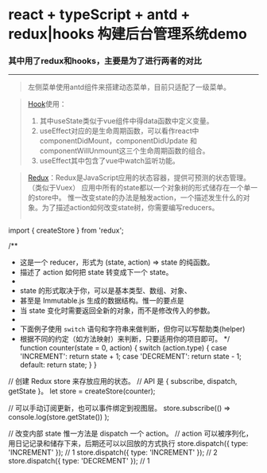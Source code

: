 # react + typeScript + antd + redux|hooks 构建后台管理系统demo
### 其中用了redux和hooks，主要是为了进行两者的对比
----------
> 左侧菜单使用antd组件来搭建动态菜单，目前只适配了一级菜单。

> [Hook](https://react.docschina.org/docs/hooks-intro.html)使用：
> 1. 其中useState类似于vue组件中得data函数中定义变量。
> 2. useEffect对应的是生命周期函数，可以看作react中componentDidMount，componentDidUpdate 和 componentWillUnmount这三个生命周期函数的组合。
> 3. useEffect其中包含了vue中watch监听功能。

> [Redux](https://www.redux.org.cn/)：Redux是JavaScript应用的状态容器，提供可预测的状态管理。（类似于Vuex）
> 应用中所有的state都以一个对象树的形式储存在一个单一的store中。 惟一改变state的办法是触发action，一个描述发生什么的对象。为了描述action如何改变state树，你需要编写reducers。
> ```
import { createStore } from 'redux';

/**
 * 这是一个 reducer，形式为 (state, action) => state 的纯函数。
 * 描述了 action 如何把 state 转变成下一个 state。
 *
 * state 的形式取决于你，可以是基本类型、数组、对象、
 * 甚至是 Immutable.js 生成的数据结构。惟一的要点是
 * 当 state 变化时需要返回全新的对象，而不是修改传入的参数。
 *
 * 下面例子使用 `switch` 语句和字符串来做判断，但你可以写帮助类(helper)
 * 根据不同的约定（如方法映射）来判断，只要适用你的项目即可。
 */
function counter(state = 0, action) {
  switch (action.type) {
  case 'INCREMENT':
    return state + 1;
  case 'DECREMENT':
    return state - 1;
  default:
    return state;
  }
}

// 创建 Redux store 来存放应用的状态。
// API 是 { subscribe, dispatch, getState }。
let store = createStore(counter);

// 可以手动订阅更新，也可以事件绑定到视图层。
store.subscribe(() =>
  console.log(store.getState())
);

// 改变内部 state 惟一方法是 dispatch 一个 action。
// action 可以被序列化，用日记记录和储存下来，后期还可以以回放的方式执行
store.dispatch({ type: 'INCREMENT' });
// 1
store.dispatch({ type: 'INCREMENT' });
// 2
store.dispatch({ type: 'DECREMENT' });
// 1
```
